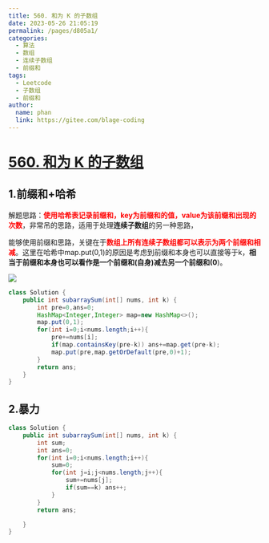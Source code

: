 ```yaml
---
title: 560. 和为 K 的子数组
date: 2023-05-26 21:05:19
permalink: /pages/d805a1/
categories:
  - 算法
  - 数组
  - 连续子数组
  - 前缀和
tags:
  - Leetcode
  - 子数组
  - 前缀和
author: 
  name: phan
  link: https://gitee.com/blage-coding
---
```

# [560. 和为 K 的子数组](https://leetcode.cn/problems/subarray-sum-equals-k/)

## 1.前缀和+哈希

解题思路：<font color="red">**使用哈希表记录前缀和，key为前缀和的值，value为该前缀和出现的次数**</font>，非常吊的思路，适用于处理**连续子数组**的另一种思路，

能够使用前缀和思路，关键在于<font color="red">**数组上所有连续子数组都可以表示为两个前缀和相减**</font>。这里在哈希中map.put(0,1)的原因是考虑到前缀和本身也可以直接等于k，**相当于前缀和本身也可以看作是一个前缀和(自身)减去另一个前缀和(0**)。

![](https://cdn.staticaly.com/gh/blage-coding/picx-images-hosting@master/20230526/image.3clhoxt7p820.webp)

```java
class Solution {
    public int subarraySum(int[] nums, int k) {
        int pre=0,ans=0;
        HashMap<Integer,Integer> map=new HashMap<>();
        map.put(0,1);
        for(int i=0;i<nums.length;i++){
            pre+=nums[i];
            if(map.containsKey(pre-k)) ans+=map.get(pre-k);
            map.put(pre,map.getOrDefault(pre,0)+1);
        }
        return ans;
    }
}
```

## 2.暴力

```java
class Solution {
    public int subarraySum(int[] nums, int k) {
        int sum;
        int ans=0;
        for(int i=0;i<nums.length;i++){
            sum=0;
            for(int j=i;j<nums.length;j++){
                sum+=nums[j];
                if(sum==k) ans++;
            }
        }
        return ans;

    }
}
```

